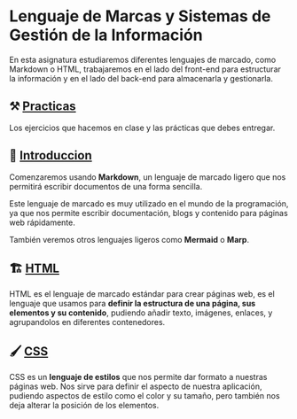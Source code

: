 # Lenguaje de Marcas y Sistemas de Gestión de la Información

En esta asignatura estudiaremos diferentes lenguajes de marcado, como Markdown o HTML, trabajaremos en el lado del front-end para estructurar la información y en el lado del back-end para almacenarla y gestionarla.

## ⚒️ [Practicas](00_practicas/index.md)

Los ejercicios que hacemos en clase y las prácticas que debes entregar.

## 🐤 [Introduccion](./01_Introduccion/01_Introduccion.md)

Comenzaremos usando **Markdown**, un lenguaje de marcado ligero que nos permitirá escribir documentos de una forma sencilla. 

Este lenguaje de marcado es muy utilizado en el mundo de la programación, ya que nos permite escribir documentación, blogs y contenido para páginas web rápidamente. 

También veremos otros lenguajes ligeros como **Mermaid** o **Marp**.

## 🏗️ [HTML](./02_HTML/index.md)

HTML es el lenguaje de marcado estándar para crear páginas web, es el lenguaje que usamos para **definir la estructura de una página, sus elementos y su contenido**, pudiendo añadir texto, imágenes, enlaces, y agrupandolos en diferentes contenedores.

## 🖌️ [CSS](./03_CSS/index.md)

CSS es un **lenguaje de estilos** que nos permite dar formato a nuestras páginas web. Nos sirve para definir el aspecto de nuestra aplicación, pudiendo aspectos de estilo como el color y su tamaño, pero también nos deja alterar la posición de los elementos.


